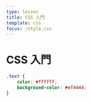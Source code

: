 ```yaml
---
type: lesson
title: CSS 入門
template: css
focus: /style.css
---
```


# CSS 入門

```css
.text {
    color: #ffffff;
    background-color: #ef4444;
}
```
